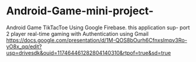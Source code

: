 # Android-Game-mini-project-
Android Game TikTacToe Using Google Firebase. this application sup- port 2 player real-time gaming with Authentication using Gmail
https://docs.google.com/presentation/d/1M-QOS8bOurh6CfnxsImpv3Ro-yO8x_qq/edit?usp=drivesdk&ouid=117464461282804140310&rtpof=true&sd=true
